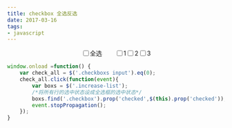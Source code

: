 ```yaml
---
title: checkbox 全选反选
date: 2017-03-16
tags:
- javascript
---
```


<div class="checkboxs">
 <input type="checkbox">全选</input>
    <div class= "increase-list">
        <input class="checkbox" type="checkbox">1</input>
        <input class="checkbox" type="checkbox">2</input>
        <input class="checkbox" type="checkbox">3</input>
    </div>
</div>

```javascript
window.onload =function() {
    var check_all = $('.checkboxs input').eq(0);
    check_all.click(function(event){
        var boxs = $('.increase-list');
        /*将所有行的选中状态设成全选框的选中状态*/
        boxs.find('.checkbox').prop('checked',$(this).prop('checked'));
        event.stopPropagation();
    });
}
```

<script>
window.onload =function() {
    var check_all = $('.checkboxs input').eq(0);
    check_all.click(function(event){
    var boxs = $('.increase-list');
    /*将所有行的选中状态设成全选框的选中状态*/
    boxs.find('.checkbox').prop('checked',$(this).prop('checked'));
    event.stopPropagation();
    });
}
</script>

<style>
    .checkboxs {
        width: 100%;
    }
     .increase-list{
        margin-left: 30px;
     }
    .increase-list, .checkboxs {
        display: flex;
        justify-content: center;
        align-items: center;
    }
</style>
